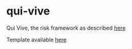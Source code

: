 # qui-vive
Qui Vive, the risk framework as described [here](http://blog.jeffbryner.com/2019/05/12/qui-vive-a-new-risk-framework.html)

Template available [here](https://docs.google.com/spreadsheets/d/1jVFS6Uh6BTsGGc6yTFi1mQmCC8Vf0sQPfsu_9JpK7XE/edit?usp=sharing)
